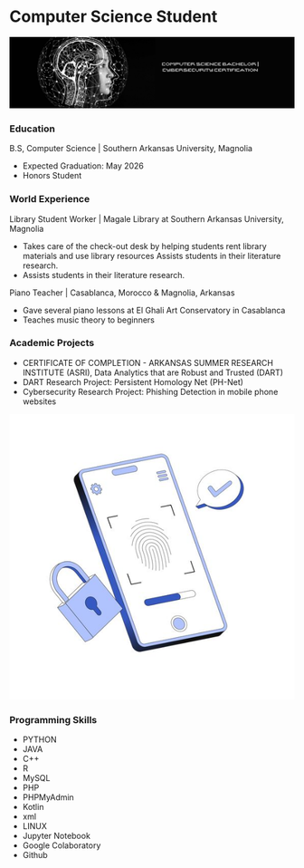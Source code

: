 # Computer Science Student

![banner](assests/banner.png)
### Education
B.S, Computer Science | Southern Arkansas University, Magnolia
  - Expected Graduation: May 2026
  - Honors Student

### World Experience
Library Student Worker | Magale Library at Southern Arkansas University, Magnolia
  - Takes care of the check-out desk by helping students rent library materials and use library resources
Assists students in their literature research.
  - Assists students in their literature research.
    
Piano Teacher | Casablanca, Morocco & Magnolia, Arkansas
  - Gave several piano lessons at El Ghali Art Conservatory in Casablanca
  - Teaches music theory to beginners

### Academic Projects
  - CERTIFICATE OF COMPLETION - ARKANSAS SUMMER RESEARCH INSTITUTE (ASRI), Data Analytics that are Robust and Trusted (DART)
  - DART Research Project: Persistent Homology Net (PH-Net)
  - Cybersecurity Research Project: Phishing Detection in mobile phone websites

![Cybersecurity](assests/cybersecurity.jpg)

### Programming Skills
  - PYTHON
  - JAVA
  - C++
  - R
  - MySQL
  - PHP
  - PHPMyAdmin
  - Kotlin
  - xml
  - LINUX
  - Jupyter Notebook
  - Google Colaboratory
  - Github


